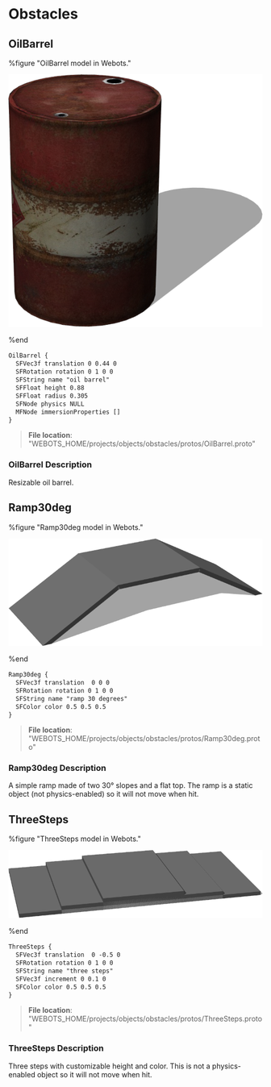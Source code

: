 # Obstacles

## OilBarrel

%figure "OilBarrel model in Webots."

![OilBarrel](images/objects/obstacles/OilBarrel/model.png)

%end

```
OilBarrel {
  SFVec3f translation 0 0.44 0
  SFRotation rotation 0 1 0 0
  SFString name "oil barrel"
  SFFloat height 0.88
  SFFloat radius 0.305
  SFNode physics NULL
  MFNode immersionProperties []
}
```

> **File location**: "WEBOTS\_HOME/projects/objects/obstacles/protos/OilBarrel.proto"

### OilBarrel Description

Resizable oil barrel.

## Ramp30deg

%figure "Ramp30deg model in Webots."

![Ramp30deg](images/objects/obstacles/Ramp30deg/model.png)

%end

```
Ramp30deg {
  SFVec3f translation  0 0 0
  SFRotation rotation 0 1 0 0
  SFString name "ramp 30 degrees"
  SFColor color 0.5 0.5 0.5
}
```

> **File location**: "WEBOTS\_HOME/projects/objects/obstacles/protos/Ramp30deg.proto"

### Ramp30deg Description

A simple ramp made of two 30° slopes and a flat top.
The ramp is a static object (not physics-enabled) so it will not move when hit.

## ThreeSteps

%figure "ThreeSteps model in Webots."

![ThreeSteps](images/objects/obstacles/ThreeSteps/model.png)

%end

```
ThreeSteps {
  SFVec3f translation  0 -0.5 0
  SFRotation rotation 0 1 0 0
  SFString name "three steps"
  SFVec3f increment 0 0.1 0
  SFColor color 0.5 0.5 0.5
}
```

> **File location**: "WEBOTS\_HOME/projects/objects/obstacles/protos/ThreeSteps.proto"

### ThreeSteps Description

Three steps with customizable height and color.
This is not a physics-enabled object so it will not move when hit.

